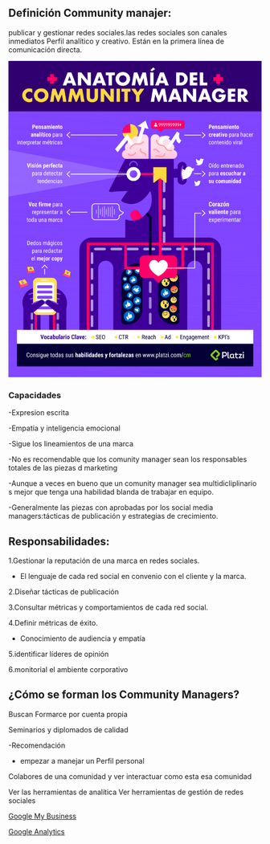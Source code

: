 
## Definición Community manajer: 

publicar y gestionar redes sociales.las redes sociales  son canales inmediatos
Perfil analítico y creativo. Están en la primera línea de comunicación directa.


[<img src="https://github.com/lcarloszapatag/Audioglosario-Roles-en-Marketing-Digital/blob/main/anatomia%20comunity%20manager%20platzi.png" width="600"/>](https://github.com/lcarloszapatag/Audioglosario-Roles-en-Marketing-Digital/blob/main/anatomia%20comunity%20manager%20platzi.png)



### Capacidades 

-Expresion escrita

-Empatía y inteligencia emocional 

-Sigue los lineamientos de una marca 

-No es recomendable que los comunity manager sean los responsables totales de las piezas d marketing

-Aunque a veces  en bueno que un comunity manager sea multidicliplinario s mejor que tenga una habilidad blanda de trabajar en equipo.

-Generalmente las piezas con aprobadas por los social media managers:tácticas de publicación y estrategias de crecimiento.

## Responsabilidades:

1.Gestionar la reputación de una marca en redes sociales.

* El lenguaje de cada red social en convenio con el cliente y la marca.

2.Diseñar tácticas de publicación

3.Consultar métricas y comportamientos de cada red social.

4.Definir métricas de éxito.

 * Conocimiento de audiencia y empatía

5.identificar líderes de opinión 

6.monitorial el ambiente corporativo


## ¿Cómo se forman los Community Managers?

Buscan Formarce por cuenta propia

Seminarios y diplomados de calidad 

-Recomendación

* empezar a  manejar un Perfil personal

Colabores de una comunidad y ver interactuar como esta esa comunidad

Ver las herramientas de analítica 
Ver herramientas de gestión de redes sociales

[Google My Business ](https://www.google.com/intl/es-419_co/business/)

[Google Analytics](https://analytics.google.com/analytics/web/#/report-home/a39917350w68960663p71026189)
